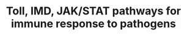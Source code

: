 ---
annotations:
- id: PW:0000807
  parent: regulatory pathway
  type: Pathway Ontology
  value: altered transcription pathway
- id: PW:0000003
  parent: signaling pathway
  type: Pathway Ontology
  value: signaling pathway
authors:
- AARandCo
- MirellaKalafati
- Khanspers
- Mkutmon
- Eweitz
citedin:
- link: PMC7032688
  title: Wolbachia limits pathogen infections through induction of host innate immune
    responses (2020)
- link: PMC5663428
  title: Immune related gene expression in worker honey bee (Apis mellifera carnica)
    pupae exposed to neonicotinoid thiamethoxam and Varroa mites (Varroa destructor)
    (2017)
description: Yeast, fungi, virus, and lysine-type peptidoglycan (k-type PGN) signal
  proteins persephone (psh) and GRASS in the Toll Pathway. These proteins signal downstream
  to sphinx1/2, spheroide, and spirit which leads to activation of Spatzle (spz).
  Spz binds to Toll which activates death domain-containing molecules (MyD88, Tube,
  Pelle). Pellino ubiquinates Pelle which allows TRAF to activate DIF which activates
  Dorsal facilitated by the ubiquitination of cactus. Dorsal translocates to nucleus
  to upregulate immune genes. The IMD pathway is activated by mono-diaminopimelic
  acid-type peptidoglycans (DAP-type PGN) that starts a cascade of activation of Fadd,
  Dredd, Tak1/Tab2 coomplex and leads to the activation, translocation, and effector
  gene promotion of Relish. The JAK/STAT pathway is activated by Virus and unpaired
  gene particles  binding to dome/JAK/STAT complex leading to the activation of the
  STAT complex which translocates to the nucleus to promote transcription of effector
  genes. This pathway was taken from Figure 2A of Severo et al.
last-edited: 2021-05-16
organisms:
- Drosophila melanogaster
redirect_from:
- /index.php/Pathway:WP3830
- /instance/WP3830
- /instance/WP3830_rr116931
revision: r116931
schema-jsonld:
- '@context': https://schema.org/
  '@id': https://wikipathways.github.io/pathways/WP3830.html
  '@type': Dataset
  creator:
    '@type': Organization
    name: WikiPathways
  description: Yeast, fungi, virus, and lysine-type peptidoglycan (k-type PGN) signal
    proteins persephone (psh) and GRASS in the Toll Pathway. These proteins signal
    downstream to sphinx1/2, spheroide, and spirit which leads to activation of Spatzle
    (spz). Spz binds to Toll which activates death domain-containing molecules (MyD88,
    Tube, Pelle). Pellino ubiquinates Pelle which allows TRAF to activate DIF which
    activates Dorsal facilitated by the ubiquitination of cactus. Dorsal translocates
    to nucleus to upregulate immune genes. The IMD pathway is activated by mono-diaminopimelic
    acid-type peptidoglycans (DAP-type PGN) that starts a cascade of activation of
    Fadd, Dredd, Tak1/Tab2 coomplex and leads to the activation, translocation, and
    effector gene promotion of Relish. The JAK/STAT pathway is activated by Virus
    and unpaired gene particles  binding to dome/JAK/STAT complex leading to the activation
    of the STAT complex which translocates to the nucleus to promote transcription
    of effector genes. This pathway was taken from Figure 2A of Severo et al.
  keywords:
  - Bendless
  - Cactus
  - Dif
  - Dorsal
  - Dredd
  - Effete
  - Fadd
  - GNBP1
  - GNBP2
  - GNBP3
  - IAP2
  - IkkB
  - JAK
  - JNK
  - Myd88
  - PGRP-LB
  - PGRP-LC
  - PGRP-LE
  - PGRP-SA
  - PGRP-SC
  - PGRP-SD
  - PIAS
  - Pelle
  - Protein Toll
  - Protein Tube
  - Protein pellino
  - Relish
  - SPE
  - STAT
  - Socs
  - TRAF2
  - Tab2
  - Tak1
  - Uev1a
  - dome
  - grass
  - imd
  - nec
  - psh
  - spheroide
  - sphinx1
  - sphinx2
  - spirit
  - spz
  - spz2
  - upd2
  license: CC0
  name: Toll, IMD, JAK/STAT pathways for immune response to pathogens
seo: CreativeWork
title: Toll, IMD, JAK/STAT pathways for immune response to pathogens
wpid: WP3830
---
